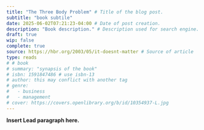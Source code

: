 ```yaml
---
title: "The Three Body Problem" # Title of the blog post.
subtitle: "book subtile"
date: 2025-06-02T07:21:23-04:00 # Date of post creation.
description: "Book description." # Description used for search engine.
draft: true
wip: false 
complete: true
source: https://hbr.org/2003/05/it-doesnt-matter # Source of article
type: reads
# # book
# summary: "synapsis of the book"
# isbn: 1591847486 # use isbn-13
# author: this may conflict with another tag
# genre: 
#   - business
#   - management
# cover: https://covers.openlibrary.org/b/id/10354937-L.jpg
---
```


**Insert Lead paragraph here.**
